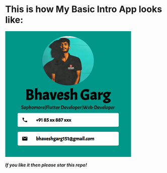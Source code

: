 
# This is how My Basic Intro App looks like:

<img src="https://github.com/bhavesh1129/Basic-Intro-App-Using-Flutter/blob/master/introApp.PNG" width="400" height="400">

**_If you like it then please star this repo!_**
